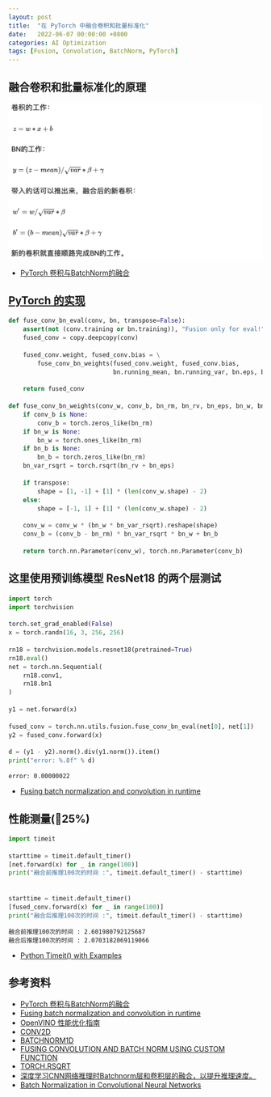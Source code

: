```yaml
---
layout: post
title:  "在 PyTorch 中融合卷积和批量标准化"
date:   2022-06-07 00:00:00 +0800
categories: AI Optimization
tags: [Fusion, Convolution, BatchNorm, PyTorch]
---
```


## 融合卷积和批量标准化的原理
![](/images/2022/fusion/fusing-convolution-and-batch-normalization.png)
* [PyTorch 卷积与BatchNorm的融合](https://zhuanlan.zhihu.com/p/49329030)

## [PyTorch 的实现](https://github.com/pytorch/pytorch/blob/master/torch/nn/utils/fusion.py)
```py
def fuse_conv_bn_eval(conv, bn, transpose=False):
    assert(not (conv.training or bn.training)), "Fusion only for eval!"
    fused_conv = copy.deepcopy(conv)

    fused_conv.weight, fused_conv.bias = \
        fuse_conv_bn_weights(fused_conv.weight, fused_conv.bias,
                             bn.running_mean, bn.running_var, bn.eps, bn.weight, bn.bias, transpose)

    return fused_conv

def fuse_conv_bn_weights(conv_w, conv_b, bn_rm, bn_rv, bn_eps, bn_w, bn_b, transpose=False):
    if conv_b is None:
        conv_b = torch.zeros_like(bn_rm)
    if bn_w is None:
        bn_w = torch.ones_like(bn_rm)
    if bn_b is None:
        bn_b = torch.zeros_like(bn_rm)
    bn_var_rsqrt = torch.rsqrt(bn_rv + bn_eps)

    if transpose:
        shape = [1, -1] + [1] * (len(conv_w.shape) - 2)
    else:
        shape = [-1, 1] + [1] * (len(conv_w.shape) - 2)

    conv_w = conv_w * (bn_w * bn_var_rsqrt).reshape(shape)
    conv_b = (conv_b - bn_rm) * bn_var_rsqrt * bn_w + bn_b

    return torch.nn.Parameter(conv_w), torch.nn.Parameter(conv_b)
```

## 这里使用预训练模型 ResNet18 的两个层测试
```py
import torch
import torchvision

torch.set_grad_enabled(False)
x = torch.randn(16, 3, 256, 256)

rn18 = torchvision.models.resnet18(pretrained=True)
rn18.eval()
net = torch.nn.Sequential(
	rn18.conv1,
	rn18.bn1
)

y1 = net.forward(x)

fused_conv = torch.nn.utils.fusion.fuse_conv_bn_eval(net[0], net[1])
y2 = fused_conv.forward(x)

d = (y1 - y2).norm().div(y1.norm()).item()
print("error: %.8f" % d)
```
```
error: 0.00000022
```
* [Fusing batch normalization and convolution in runtime](https://nenadmarkus.com/p/fusing-batchnorm-and-conv/)

## 性能测量(🚀25%)
```py
import timeit

starttime = timeit.default_timer()
[net.forward(x) for _ in range(100)]
print("融合前推理100次的时间 :", timeit.default_timer() - starttime)


starttime = timeit.default_timer()
[fused_conv.forward(x) for _ in range(100)]
print("融合后推理100次的时间 :", timeit.default_timer() - starttime)
```
```
融合前推理100次的时间 : 2.601980792125687
融合后推理100次的时间 : 2.0703182069119066
```
* [Python Timeit() with Examples](https://www.guru99.com/timeit-python-examples.html)

## 参考资料
* [PyTorch 卷积与BatchNorm的融合](https://zhuanlan.zhihu.com/p/49329030)
* [Fusing batch normalization and convolution in runtime](https://nenadmarkus.com/p/fusing-batchnorm-and-conv/)
* [OpenVINO 性能优化指南](https://docs.openvino.ai/cn/latest/openvino_docs_optimization_guide_dldt_optimization_guide.html)
* [CONV2D](https://pytorch.org/docs/stable/generated/torch.nn.Conv2d.html)
* [BATCHNORM1D](https://pytorch.org/docs/stable/generated/torch.nn.BatchNorm1d.html)
* [FUSING CONVOLUTION AND BATCH NORM USING CUSTOM FUNCTION](https://pytorch.org/tutorials/intermediate/custom_function_conv_bn_tutorial.html)
* [TORCH.RSQRT](https://pytorch.org/docs/stable/generated/torch.rsqrt.html)
* [深度学习CNN网络推理时Batchnorm层和卷积层的融合，以提升推理速度。](https://blog.csdn.net/zengwubbb/article/details/109317661)
* [Batch Normalization in Convolutional Neural Networks](https://www.baeldung.com/cs/batch-normalization-cnn)
